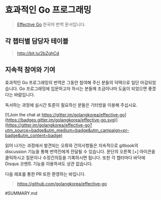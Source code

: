 # 효과적인 Go 프로그래밍


> [Effective Go](https://golang.org/doc/effective_go.html) 한국어 번역 문서입니다.


## 각 챕터별 담당자 테이블
> http://bit.ly/2bZghCd


## 지속적 참여와 기여

효과적인 Go 프로그래밍의 번역은 그동안 참여해 주신 분들의 덕택으로 일단 마감되었습니다. Go 프로그래밍에 입문하고자 하시는 분들께 조금이나마 도움이 되었으면 좋겠다는 바람입니다.

독서하는 과정에 실시간 토론이 필요하신 분들은 기터방을 이용해 주십시요.

[![Join the chat at https://gitter.im/golangkorea/effective-go](https://badges.gitter.im/golangkorea/effective-go.svg)](https://gitter.im/golangkorea/effective-go?utm_source=badge&utm_medium=badge&utm_campaign=pr-badge&utm_content=badge)

읽어 나가는 과정에서 발견되는 오류와 건의사항들은 지속적으로 gitbook의 discussion 기능을 통해 번역진에게 전달될 수 있습니다. 문단의 오른쪽 [+] 아이콘을 클릭하시고 질문이나 수정건의등을 기록하시면 됩니다. 또한 각 챕터마다 바닥에 Disqus 코멘트 기능을 이용하셔도 상관 없습니다.

다음 레포를 통한 PR 또한 환영하는 바입니다. 

> https://github.com/golangkorea/effective-go


#SUMMARY.md
